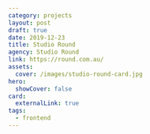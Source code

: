 ```yaml
---
category: projects
layout: post
draft: true
date: 2019-12-23
title: Studio Round
agency: Studio Round
link: https://round.com.au/
assets:
  cover: /images/studio-round-card.jpg
hero:
  showCover: false
card:
  externalLink: true
tags:
  - frontend
---
```


<!-- <Media src="/images/billys-coffee-hero.jpg" />

<PostButton link="https://billyscoffeecairns.com.au/" label="Visit Billy's Coffee" /> -->

<script>
import Media from "../../src/components/Media";
import PostButton from "../../src/components/PostButton";
export default {
  components: {
    Media,
    PostButton
  }
}
</script>
